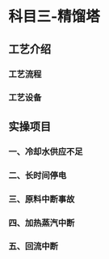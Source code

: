 # 科目三-精馏塔

## 工艺介绍

### 工艺流程

### 工艺设备

## 实操项目

### 一、冷却水供应不足

### 二、长时间停电

### 三、原料中断事故

### 四、加热蒸汽中断

### 五、回流中断
